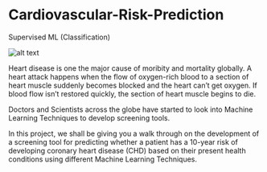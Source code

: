 # Cardiovascular-Risk-Prediction
Supervised ML (Classification)

![alt text](https://www.genengnews.com/wp-content/uploads/2021/12/GettyImages-1293132839-scaled-e1640204438522.jpg)

Heart disease is one the major cause of moribity and mortality globally. A heart attack happens when the flow of oxygen-rich blood to a section of heart muscle suddenly becomes blocked and the heart can’t get oxygen. If blood flow isn’t restored quickly, the section of heart muscle begins to die.

Doctors and Scientists across the globe have started to look into Machine Learning Techniques to develop screening tools.

In this project, we shall be giving you a walk through on the development of a screening tool for predicting whether a patient has a 10-year risk of developing coronary heart disease (CHD) based on their present health conditions using different Machine Learning Techniques.

